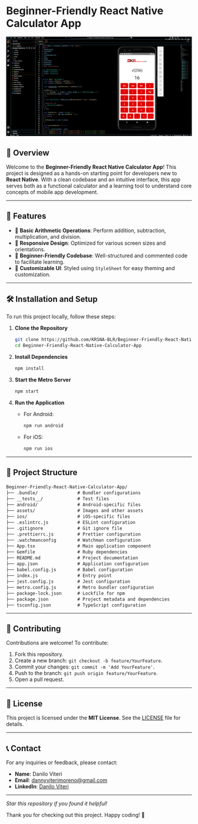 # Beginner-Friendly React Native Calculator App

![App Preview](https://github.com/KRSNA-BLR/Beginner-Friendly-React-Native-Calculator-App/blob/main/assets/Beginner-Friendly-React-Native-Calculator-App-Kbasesorias-Danilo-Viteri.png)

## 🌟 Overview

Welcome to the **Beginner-Friendly React Native Calculator App**! This project is designed as a hands-on starting point for developers new to **React Native**. With a clean codebase and an intuitive interface, this app serves both as a functional calculator and a learning tool to understand core concepts of mobile app development.

---

## 🚀 Features

- 🧮 **Basic Arithmetic Operations**: Perform addition, subtraction, multiplication, and division.
- 📱 **Responsive Design**: Optimized for various screen sizes and orientations.
- 🔧 **Beginner-Friendly Codebase**: Well-structured and commented code to facilitate learning.
- 🎨 **Customizable UI**: Styled using `StyleSheet` for easy theming and customization.

---

## 🛠️ Installation and Setup

To run this project locally, follow these steps:

1. **Clone the Repository**
   ```bash
   git clone https://github.com/KRSNA-BLR/Beginner-Friendly-React-Native-Calculator-App.git
   cd Beginner-Friendly-React-Native-Calculator-App
   ```

2. **Install Dependencies**
   ```bash
   npm install
   ```

3. **Start the Metro Server**
   ```bash
   npm start
   ```

4. **Run the Application**
   - For Android:
     ```bash
     npm run android
     ```
   - For iOS:
     ```bash
     npm run ios
     ```

---

## 📂 Project Structure

```
Beginner-Friendly-React-Native-Calculator-App/
├── .bundle/               # Bundler configurations
├── __tests__/             # Test files
├── android/               # Android-specific files
├── assets/                # Images and other assets
├── ios/                   # iOS-specific files
├── .eslintrc.js           # ESLint configuration
├── .gitignore             # Git ignore file
├── .prettierrc.js         # Prettier configuration
├── .watchmanconfig        # Watchman configuration
├── App.tsx                # Main application component
├── Gemfile                # Ruby dependencies
├── README.md              # Project documentation
├── app.json               # Application configuration
├── babel.config.js        # Babel configuration
├── index.js               # Entry point
├── jest.config.js         # Jest configuration
├── metro.config.js        # Metro bundler configuration
├── package-lock.json      # Lockfile for npm
├── package.json           # Project metadata and dependencies
├── tsconfig.json          # TypeScript configuration
```

---

## 🤝 Contributing

Contributions are welcome! To contribute:

1. Fork this repository.
2. Create a new branch: `git checkout -b feature/YourFeature`.
3. Commit your changes: `git commit -m 'Add YourFeature'`.
4. Push to the branch: `git push origin feature/YourFeature`.
5. Open a pull request.

---

## 📜 License

This project is licensed under the **MIT License**. See the [LICENSE](./LICENSE) file for details.

---

## 📞 Contact

For any inquiries or feedback, please contact:

- **Name**: Danilo Viteri
- **Email**: [dannyviterimoreno@gmail.com](mailto:dannyviterimoreno@gmail.com)
- **LinkedIn**: [Danilo Viteri](https://www.linkedin.com/in/danilo-viteri-moreno/)

---

*Star this repository if you found it helpful!*

Thank you for checking out this project. Happy coding! 🚀
